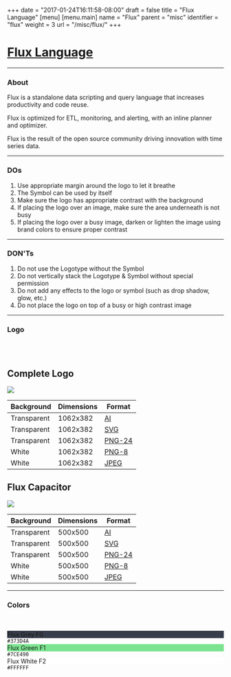 +++
date = "2017-01-24T16:11:58-08:00"
draft = false
title = "Flux Language"
[menu]
  [menu.main]
    name = "Flux"
    parent = "misc"
    identifier = "flux"
    weight = 3
    url = "/misc/flux/"
+++

<div class="row text-left">
  <div class="col-xs-12">
    <div class="page-header">
      <a class="page-header--anchor" id="title"></a>
      <a href="#title">
        <h1>Flux Language</h1>
      </a>
    </div>
  </div>
  <div class="col-xs-12">
    <hr class="dark" />
  </div>
  <div class=" col-sm-12 col-md-4">
    <h3>About</h3>
    <p>Flux is a standalone data scripting and query language that increases productivity and code reuse.</p>
    <p>Flux is optimized for ETL, monitoring, and alerting, with an inline planner and optimizer.</p>
    <p>Flux is the result of the open source community driving innovation with time series data.</p>
    <hr class="dark visible-xs-block visible-sm-block" />
  </div>
  <div class="col-sm-6 col-md-4">
    <h3>DOs</h3>
    <ol>
      <li>Use appropriate margin</a> around the logo to let it breathe</li>
      <li>The Symbol can be used by itself</li>
      <li>Make sure the logo has appropriate contrast with the background</li>
      <li>If placing the logo over an image, make sure the area underneath is not busy</li>
      <li>If placing the logo over a busy image, darken or lighten the image using brand colors to ensure proper contrast</li>
    </ol>
    <hr class="dark visible-xs-block" />
  </div>
  <div class="col-sm-6 col-md-4">
    <h3>DON'Ts</h3>
    <ol>
      <li>Do not use the Logotype without the Symbol</li>
      <li>Do not vertically stack the Logotype & Symbol without special permission</li>
      <li>Do not add any effects to the logo or symbol (such as drop shadow, glow, etc.)</li>
      <li>Do not place the logo on top of a busy or high contrast image</li>
    </ol>
  </div>
  <div class="col-xs-12">
    <hr class="dark" />
  </div>
</div>

<div class="row longform">
  <div class="col-xs-12">
    <h3>Logo</h3>
    <br/>
    <br/>
  </div>
  <div class="col-md-8">
    <div class="panel panel-default">
      <div class="panel-heading">
        <h2 class="panel-title">Complete Logo</h2>
      </div>
      <div class="panel-body">
        <img src="/img/flux/flux-logo--full-preview.svg" class="downloads--thumb" />
      </div>
      <table class="table v-center">
        <thead>
          <tr>
            <th>Background</th>
            <th>Dimensions</th>
            <th>Format</th>
          </tr>
        </thead>
        <tbody>
          <tr>
            <td><span class="downloads--swatch transparent"></span> Transparent</td>
            <td>1062x382</td>
            <td><a href="/img/flux/flux-logo--full.ai" target="blank">AI</a></td>
          </tr>
          <tr>
            <td><span class="downloads--swatch transparent"></span> Transparent</td>
            <td>1062x382</td>
            <td><a href="/img/flux/flux-logo--full.svg" target="blank">SVG</a></td>
          </tr>
          <tr>
            <td><span class="downloads--swatch transparent"></span> Transparent</td>
            <td>1062x382</td>
            <td><a href="/img/flux/flux-logo--full-alpha.png" target="blank">PNG-24</a></td>
          </tr>
          <tr>
            <td><span class="downloads--swatch white"></span> White</td>
            <td>1062x382</td>
            <td><a href="/img/flux/flux-logo--full.png" target="blank">PNG-8</a></td>
          </tr>
          <tr>
            <td><span class="downloads--swatch white"></span> White</td>
            <td>1062x382</td>
            <td><a href="/img/flux/flux-logo--full.jpg" target="blank">JPEG</a></td>
          </tr>
        </tbody>
      </table>
    </div>
  </div>
  <div class="col-md-4">
    <div class="panel panel-default">
      <div class="panel-heading">
        <h2 class="panel-title">Flux Capacitor</h2>
      </div>
      <div class="panel-body">
        <img src="/img/flux/flux-logo--symbol-preview.svg" class="downloads--thumb" />
      </div>
      <table class="table v-center">
        <thead>
          <tr>
            <th>Background</th>
            <th>Dimensions</th>
            <th>Format</th>
          </tr>
        </thead>
        <tbody>
          <tr>
            <td><span class="downloads--swatch transparent"></span> Transparent</td>
            <td>500x500</td>
            <td><a href="/img/flux/flux-logo--symbol.ai" target="blank">AI</a></td>
          </tr>
          <tr>
            <td><span class="downloads--swatch transparent"></span> Transparent</td>
            <td>500x500</td>
            <td><a href="/img/flux/flux-logo--symbol.svg" target="blank">SVG</a></td>
          </tr>
          <tr>
            <td><span class="downloads--swatch transparent"></span> Transparent</td>
            <td>500x500</td>
            <td><a href="/img/flux/flux-logo--symbol-alpha.png" target="blank">PNG-24</a></td>
          </tr>
          <tr>
            <td><span class="downloads--swatch white"></span> White</td>
            <td>500x500</td>
            <td><a href="/img/flux/flux-logo--symbol.png" target="blank">PNG-8</a></td>
          </tr>
          <tr>
            <td><span class="downloads--swatch white"></span> White</td>
            <td>500x500</td>
            <td><a href="/img/flux/flux-logo--symbol.jpg" target="blank">JPEG</a></td>
          </tr>
        </tbody>
      </table>
    </div>
  </div>
</div>

<div class="row longform">
  <div class="col-xs-12">
    <hr class="dark" />
  </div>
</div>

<div class="row longform">
  <div class="col-xs-12">
    <h3>Colors</h3>
    <br/>
    <br/>
  </div>
  <div class="col-xs-4">
    <div class="color-swatch tall dark" style="background-color: #373D4A;">
      <label>Flux Grey</label>
      <label>F0</label>
    </div>
    <code class="color-hex">#373D4A</code>
  </div>
  <div class="col-xs-4">
    <div class="color-swatch tall" style="background-color: #7CE490;">
      <label>Flux Green</label>
      <label>F1</label>
    </div>
    <code class="color-hex">#7CE490</code>
  </div>
  <div class="col-xs-4">
    <div class="color-swatch tall" style="background-color: #FFFFFF;">
      <label>Flux White</label>
      <label>F2</label>
    </div>
    <code class="color-hex">#FFFFFF</code>
  </div>
</div>
